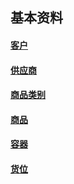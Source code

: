 ## 基本资料

#### [客户](客户.md)

#### [供应商](供应商.md)

#### [商品类别](商品类别.md)

#### [商品](商品.md)

#### [容器](容器.md)

#### [货位](货位.md)
